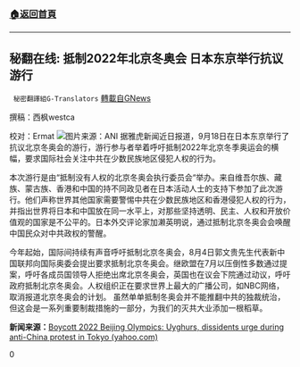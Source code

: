 ###  [:house:返回首頁](https://github.com/ourhimalayas/txt)
---


## 秘翻在线: 抵制2022年北京冬奥会 日本东京举行抗议游行
` 秘密翻譯組G-Translators` [轉載自GNews](https://gnews.org/zh-hans/1544611/)

撰稿：西枫westca

校对：Ermat
![](https://assets.gnews.org/wp-content/uploads/2021/09/unnamed-10.jpg)图片来源：ANI
据雅虎新闻近日报道，9月18日在日本东京举行了抗议北京冬奥会的游行，游行参与者举着呼吁抵制2022年北京冬季奥运会的横幅，要求国际社会关注中共在少数民族地区侵犯人权的行为。

本次游行是由“抵制没有人权的北京冬奥会执行委员会“举办。来自维吾尔族、藏族、蒙古族、香港和中国的持不同政见者在日本活动人士的支持下参加了此次游行。他们声称世界其他国家需要警惕中共在少数民族地区和香港侵犯人权的行为，并指出世界将日本和中国放在同一水平上，对那些坚持透明、民主、人权和开放价值观的国家是不公平的。日本外交评论家加濑英明说，通过抵制北京冬奥会会唤醒中国民众对中共政权的警醒。

今年起始，国际间持续有声音呼吁抵制北京冬奥会，8月4日郭文贵先生代表新中国联邦向国际奥委会提出要求抵制北京冬奥会。继欧盟在7月以压倒性多数通过提案，呼吁各成员国领导人拒绝出席北京冬奥会，英国也在议会下院通过动议，呼吁政府抵制北京冬奥会。人权组织正在要求世界上最大的广播公司，如NBC网络，取消报道北京冬奥会的计划。 虽然单单抵制冬奥会并不能推翻中共的独裁统治，但这会是一系列重要制裁措施的一部分，为我们的灭共大业添加一根稻草。

**新闻来源：**[Boycott 2022 Beijing Olympics: Uyghurs, dissidents urge during anti-China protest in Tokyo (yahoo.com)](https://sg.news.yahoo.com/boycott-2022-beijing-olympics-uyghurs-091410947.html)

0
